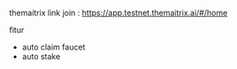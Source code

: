 themaitrix
link join : https://app.testnet.themaitrix.ai/#/home

fitur
- auto claim faucet
- auto stake
